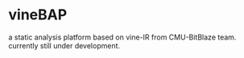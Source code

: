 # vineBAP
a static analysis platform based on vine-IR from CMU-BitBlaze team.
currently still under development.
